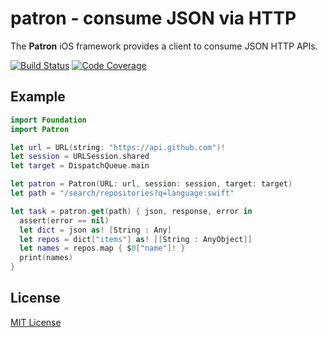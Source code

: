 # patron - consume JSON via HTTP

The **Patron** iOS framework provides a client to consume JSON HTTP APIs.

[![Build Status](https://travis-ci.org/michaelnisi/patron.svg)](http://travis-ci.org/michaelnisi/patron)
[![Code Coverage](https://codecov.io/github/michaelnisi/patron/coverage.svg?branch=master)](https://codecov.io/github/michaelnisi/patron?branch=master)

## Example

```swift
import Foundation
import Patron

let url = URL(string: "https://api.github.com")!
let session = URLSession.shared
let target = DispatchQueue.main

let patron = Patron(URL: url, session: session, target: target)
let path = "/search/repositories?q=language:swift"

let task = patron.get(path) { json, response, error in
  assert(error == nil)
  let dict = json as! [String : Any]
  let repos = dict["items"] as! [[String : AnyObject]]
  let names = repos.map { $0["name"]! }
  print(names)
}
```

## License

[MIT License](https://raw.githubusercontent.com/michaelnisi/patron/master/LICENSE)
